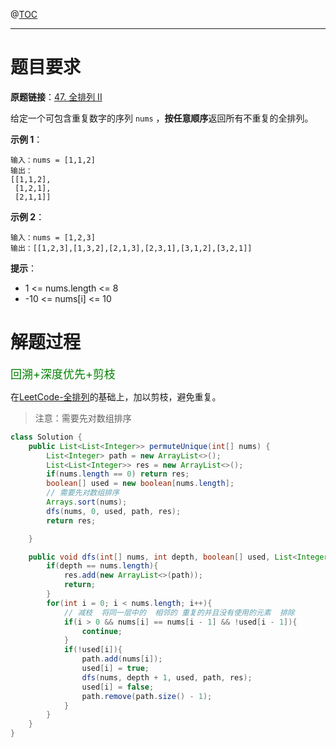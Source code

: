 @[TOC](目录😶)

***

# 题目要求

**原题链接**：[47. 全排列 II](https://leetcode-cn.com/problems/permutations-ii/)

给定一个可包含重复数字的序列 `nums` ，**按任意顺序**返回所有不重复的全排列。

**示例 1**：

```
输入：nums = [1,1,2]
输出：
[[1,1,2],
 [1,2,1],
 [2,1,1]]
```

**示例 2**：

```
输入：nums = [1,2,3]
输出：[[1,2,3],[1,3,2],[2,1,3],[2,3,1],[3,1,2],[3,2,1]]
```

**提示**：

- 1 <= nums.length <= 8
- -10 <= nums[i] <= 10

# 解题过程

<font color=green size=4>回溯+深度优先+剪枝</font>

在[LeetCode-全排列](https://blog.csdn.net/qyb19970829/article/details/111934787)的基础上，加以剪枝，避免重复。

> 注意：需要先对数组排序

```java
class Solution {
    public List<List<Integer>> permuteUnique(int[] nums) {
        List<Integer> path = new ArrayList<>();
        List<List<Integer>> res = new ArrayList<>();
        if(nums.length == 0) return res;
        boolean[] used = new boolean[nums.length];
        // 需要先对数组排序
        Arrays.sort(nums);
        dfs(nums, 0, used, path, res);
        return res;

    }

    public void dfs(int[] nums, int depth, boolean[] used, List<Integer> path, List<List<Integer>> res){
        if(depth == nums.length){
            res.add(new ArrayList<>(path));
            return;
        }
        for(int i = 0; i < nums.length; i++){
            // 减枝  将同一层中的  相邻的 重复的并且没有使用的元素  排除
            if(i > 0 && nums[i] == nums[i - 1] && !used[i - 1]){
                continue;
            }
            if(!used[i]){
                path.add(nums[i]);
                used[i] = true;
                dfs(nums, depth + 1, used, path, res);
                used[i] = false;
                path.remove(path.size() - 1);
            }
        }
    }
}
```


